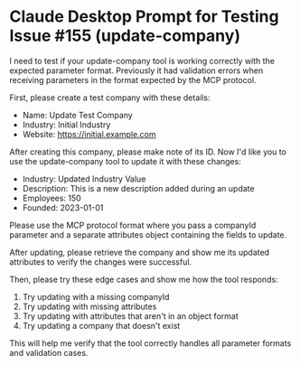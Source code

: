 # Claude Desktop Prompt for Testing Issue #155 (update-company)

I need to test if your update-company tool is working correctly with the expected parameter format. Previously it had validation errors when receiving parameters in the format expected by the MCP protocol.

First, please create a test company with these details:
- Name: Update Test Company
- Industry: Initial Industry
- Website: https://initial.example.com

After creating this company, please make note of its ID. Now I'd like you to use the update-company tool to update it with these changes:

- Industry: Updated Industry Value
- Description: This is a new description added during an update
- Employees: 150
- Founded: 2023-01-01

Please use the MCP protocol format where you pass a companyId parameter and a separate attributes object containing the fields to update.

After updating, please retrieve the company and show me its updated attributes to verify the changes were successful.

Then, please try these edge cases and show me how the tool responds:
1. Try updating with a missing companyId
2. Try updating with missing attributes
3. Try updating with attributes that aren't in an object format
4. Try updating a company that doesn't exist

This will help me verify that the tool correctly handles all parameter formats and validation cases.